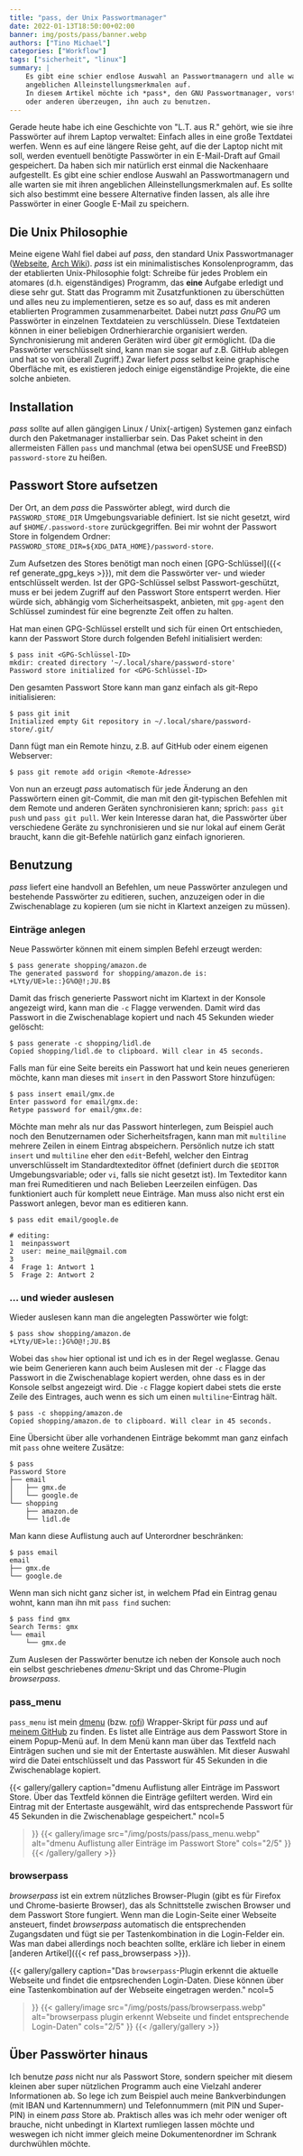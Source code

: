 ```yaml
---
title: "pass, der Unix Passwortmanager"
date: 2022-01-13T18:50:00+02:00
banner: img/posts/pass/banner.webp
authors: ["Tino Michael"]
categories: ["Workflow"]
tags: ["sicherheit", "linux"]
summary: |
    Es gibt eine schier endlose Auswahl an Passwortmanagern und alle warten sie mit ihren
    angeblichen Alleinstellungsmerkmalen auf.
    In diesem Artikel möchte ich *pass*, den GNU Passwortmanager, vorstellen und vielleicht den ein
    oder anderen überzeugen, ihn auch zu benutzen.
---
```


Gerade heute habe ich eine Geschichte von "L.T. aus R." gehört, wie sie ihre Passwörter auf ihrem
Laptop verwaltet: Einfach alles in eine große Textdatei werfen.
Wenn es auf eine längere Reise geht, auf die der Laptop nicht mit soll, werden eventuell benötigte
Passwörter in ein E-Mail-Draft auf Gmail gespeichert.
Da haben sich mir natürlich erst einmal die Nackenhaare aufgestellt.
Es gibt eine schier endlose Auswahl an Passwortmanagern und alle warten sie mit ihren angeblichen
Alleinstellungsmerkmalen auf.
Es sollte sich also bestimmt eine bessere Alternative finden lassen, als alle ihre Passwörter in
einer Google E-Mail zu speichern.

## Die Unix Philosophie

Meine eigene Wahl fiel dabei auf *pass*, den standard Unix Passwortmanager
([Webseite](https://www.passwordstore.org/ "pass Homepage"),
[Arch Wiki](https://wiki.archlinux.org/title/pass "Arch Wiki")).
*pass* ist ein minimalistisches Konsolenprogramm, das der etablierten Unix-Philosophie folgt:
Schreibe für jedes Problem ein atomares (d.h. eigenständiges) Programm,
das **eine** Aufgabe erledigt und diese sehr gut.
Statt das Programm mit Zusatzfunktionen zu überschütten und alles neu zu implementieren,
setze es so auf, dass es mit anderen etablierten Programmen zusammenarbeitet.
Dabei nutzt *pass* *GnuPG* um Passwörter in einzelnen Textdateien zu verschlüsseln.
Diese Textdateien können in einer beliebigen Ordnerhierarchie organisiert werden.
Synchronisierung mit anderen Geräten wird über *git* ermöglicht.
(Da die Passwörter verschlüsselt sind, kann man sie sogar auf z.B. GitHub ablegen und hat so von
überall Zugriff.)
Zwar liefert *pass* selbst keine graphische Oberfläche mit, es existieren jedoch einige
eigenständige Projekte, die eine solche anbieten.

## Installation

*pass* sollte auf allen gängigen Linux / Unix(-artigen) Systemen ganz einfach durch den Paketmanager
installierbar sein. Das Paket scheint in den allermeisten Fällen `pass` und manchmal
(etwa bei openSUSE und FreeBSD) `password-store` zu heißen.

## Passwort Store aufsetzen

Der Ort, an dem *pass* die Passwörter ablegt, wird durch die `PASSWORD_STORE_DIR` Umgebungsvariable
definiert. Ist sie nicht gesetzt, wird auf `$HOME/.password-store` zurückgegriffen.
Bei mir wohnt der Passwort Store in folgendem Ordner: `PASSWORD_STORE_DIR=${XDG_DATA_HOME}/password-store`.

Zum Aufsetzen des Stores benötigt man noch einen [GPG-Schlüssel]({{< ref generate_gpg_keys >}}),
mit dem die Passwörter ver- und wieder entschlüsselt werden.
Ist der GPG-Schlüssel selbst Passwort-geschützt, muss er bei jedem Zugriff auf den Passwort Store
entsperrt werden.
Hier würde sich, abhängig vom Sicherheitsaspekt, anbieten, mit `gpg-agent` den Schlüssel zumindest
für eine begrenzte Zeit offen zu halten.

Hat man einen GPG-Schlüssel erstellt und sich für einen Ort entschieden,
kann der Passwort Store durch folgenden Befehl initialisiert werden:

```shell
$ pass init <GPG-Schlüssel-ID>
mkdir: created directory '~/.local/share/password-store'
Password store initialized for <GPG-Schlüssel-ID>
```

Den gesamten Passwort Store kann man ganz einfach als git-Repo initialisieren:

```shell
$ pass git init
Initialized empty Git repository in ~/.local/share/password-store/.git/
```

Dann fügt man ein Remote hinzu, z.B. auf GitHub oder einem eigenen Webserver:

```shell
$ pass git remote add origin <Remote-Adresse>
```

Von nun an erzeugt *pass* automatisch für jede Änderung an den Passwörtern einen git-Commit,
die man mit den git-typischen Befehlen mit dem Remote und anderen Geräten synchronisieren kann;
 sprich: `pass git push` und `pass git pull`.
Wer kein Interesse daran hat, die Passwörter über verschiedene Geräte zu synchronisieren und sie nur
lokal auf einem Gerät braucht, kann die git-Befehle natürlich ganz einfach ignorieren.

## Benutzung

*pass* liefert eine handvoll an Befehlen, um neue Passwörter anzulegen und bestehende Passwörter zu
editieren, suchen, anzuzeigen oder in die Zwischenablage zu kopieren
(um sie nicht in Klartext anzeigen zu müssen).

### Einträge anlegen

Neue Passwörter können mit einem simplen Befehl erzeugt werden:

```shell
$ pass generate shopping/amazon.de
The generated password for shopping/amazon.de is:
+LYty/UE>le::}G%O@!;JU.B$
```

Damit das frisch generierte Passwort nicht im Klartext in der Konsole angezeigt wird, kann man die
`-c` Flagge verwenden. Damit wird das Passwort in die Zwischenablage kopiert und nach 45 Sekunden
wieder gelöscht:

```shell
$ pass generate -c shopping/lidl.de
Copied shopping/lidl.de to clipboard. Will clear in 45 seconds.
```

Falls man für eine Seite bereits ein Passwort hat und kein neues generieren möchte, kann man dieses
mit `insert` in den Passwort Store hinzufügen:

```shell
$ pass insert email/gmx.de
Enter password for email/gmx.de:
Retype password for email/gmx.de:
```

Möchte man mehr als nur das Passwort hinterlegen, zum Beispiel auch noch den Benutzernamen oder
Sicherheitsfragen, kann man mit `multiline` mehrere Zeilen in einem Eintrag abspeichern.
Persönlich nutze ich statt `insert` und `multiline` eher den `edit`-Befehl, welcher den Eintrag
unverschlüsselt im Standardtexteditor öffnet (definiert durch die `$EDITOR` Umgebungsvariable; oder
`vi`, falls sie nicht gesetzt ist).
Im Texteditor kann man frei Rumeditieren und nach Belieben Leerzeilen einfügen.
Das funktioniert auch für komplett neue Einträge.
Man muss also nicht erst ein Passwort anlegen, bevor man es editieren kann.

```shell
$ pass edit email/google.de

# editing:
1  meinpasswort
2  user: meine_mail@gmail.com
3
4  Frage 1: Antwort 1
5  Frage 2: Antwort 2
```

### ... und wieder auslesen

Wieder auslesen kann man die angelegten Passwörter wie folgt:

```shell
$ pass show shopping/amazon.de
+LYty/UE>le::}G%O@!;JU.B$
```

Wobei das `show` hier optional ist und ich es in der Regel weglasse.
Genau wie beim Generieren kann auch beim Auslesen mit der `-c` Flagge das Passwort in die
Zwischenablage kopiert werden, ohne dass es in der Konsole selbst angezeigt wird.
Die `-c` Flagge kopiert dabei stets die erste Zeile des Eintrages, auch wenn es sich um einen
`multiline`-Eintrag hält.

```shell
$ pass -c shopping/amazon.de
Copied shopping/amazon.de to clipboard. Will clear in 45 seconds.
```

Eine Übersicht über alle vorhandenen Einträge bekommt man ganz einfach mit `pass` ohne weitere Zusätze:

```shell
$ pass
Password Store
├── email
│   ├── gmx.de
│   └── google.de
└── shopping
    ├── amazon.de
    └── lidl.de
```

Man kann diese Auflistung auch auf Unterordner beschränken:

```shell
$ pass email
email
├── gmx.de
└── google.de
```

Wenn man sich nicht ganz sicher ist, in welchem Pfad ein Eintrag genau wohnt, kann man ihn mit
`pass find` suchen:

```shell
$ pass find gmx
Search Terms: gmx
└── email
    └── gmx.de
```

Zum Auslesen der Passwörter benutze ich neben der Konsole auch noch ein selbst geschriebenes
*dmenu*-Skript und das Chrome-Plugin *browserpass*.

### pass_menu

`pass_menu` ist mein [dmenu](https://wiki.archlinux.org/title/Dmenu) (bzw. [rofi](https://wiki.archlinux.org/title/Rofi))
Wrapper-Skript für *pass* und auf
[meinem GitHub](https://github.com/tino-michael/dot_configs/blob/main/local/bin/pass_menu) zu finden.
Es listet alle Einträge aus dem Passwort Store in einem Popup-Menü auf.
In dem Menü kann man über das Textfeld nach Einträgen suchen und sie mit der Entertaste auswählen.
Mit dieser Auswahl wird die Datei entschlüsselt und das Passwort für 45 Sekunden in die Zwischenablage
kopiert.

{{< gallery/gallery
    caption="dmenu Auflistung aller Einträge im Passwort Store. Über das Textfeld können die Einträge gefiltert werden. Wird ein Eintrag mit der Entertaste ausgewählt, wird das entsprechende Passwort für 45 Sekunden in die Zwischenablage gespeichert."
    ncol=5
>}}
{{< gallery/image
    src="/img/posts/pass/pass_menu.webp"
    alt="dmenu Auflistung aller Einträge im Passwort Store"
    cols="2/5"
>}}
{{< /gallery/gallery >}}

### browserpass

*browserpass* ist ein extrem nützliches Browser-Plugin (gibt es für Firefox und Chrome-basierte Browser),
das als Schnittstelle zwischen Browser und dem Passwort Store fungiert.
Wenn man die Login-Seite einer Webseite ansteuert, findet *browserpass* automatisch die entsprechenden
Zugangsdaten und fügt sie per Tastenkombination in die Login-Felder ein.
Was man dabei allerdings noch beachten sollte, erkläre ich lieber in einem
[anderen Artikel]({{< ref pass_browserpass >}}).

{{< gallery/gallery
    caption="Das `browserpass`-Plugin erkennt die aktuelle Webseite und findet die entpsrechenden Login-Daten. Diese können über eine Tastenkombination auf der Webseite eingetragen werden."
    ncol=5
>}}
{{< gallery/image
    src="/img/posts/pass/browserpass.webp"
    alt="browserpass plugin erkennt Webseite und findet entsprechende Login-Daten"
    cols="2/5"
>}}
{{< /gallery/gallery >}}

## Über Passwörter hinaus

Ich benutze *pass* nicht nur als Passwort Store, sondern speicher mit diesem kleinen aber super
nützlichen Programm auch eine Vielzahl anderer Informationen ab.
So lege ich zum Beispiel auch meine Bankverbindungen (mit IBAN und Kartennummern) und Telefonnummern
(mit PIN und Super-PIN) in einem *pass* Store ab.
Praktisch alles was ich mehr oder weniger oft brauche, nicht unbedingt in Klartext rumliegen lassen
möchte und weswegen ich nicht immer gleich meine Dokumentenordner im Schrank durchwühlen möchte.
